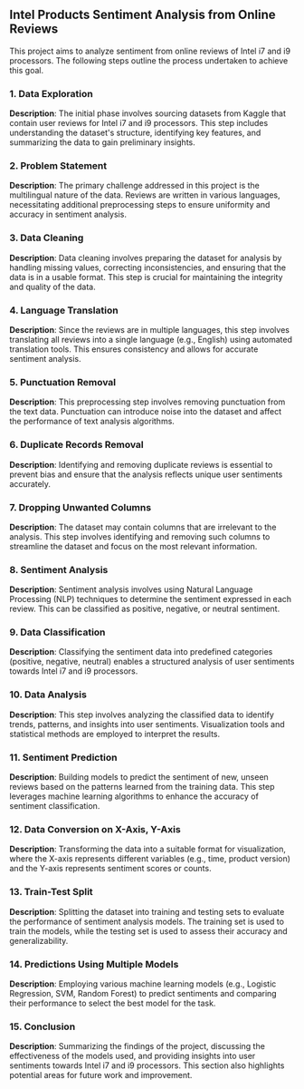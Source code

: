 ## Intel Products Sentiment Analysis from Online Reviews

This project aims to analyze sentiment from online reviews of Intel i7 and i9 processors. The following steps outline the process undertaken to achieve this goal.

### 1. Data Exploration
**Description**: 
The initial phase involves sourcing datasets from Kaggle that contain user reviews for Intel i7 and i9 processors. This step includes understanding the dataset's structure, identifying key features, and summarizing the data to gain preliminary insights.

### 2. Problem Statement
**Description**: 
The primary challenge addressed in this project is the multilingual nature of the data. Reviews are written in various languages, necessitating additional preprocessing steps to ensure uniformity and accuracy in sentiment analysis.

### 3. Data Cleaning
**Description**: 
Data cleaning involves preparing the dataset for analysis by handling missing values, correcting inconsistencies, and ensuring that the data is in a usable format. This step is crucial for maintaining the integrity and quality of the data.

### 4. Language Translation
**Description**: 
Since the reviews are in multiple languages, this step involves translating all reviews into a single language (e.g., English) using automated translation tools. This ensures consistency and allows for accurate sentiment analysis.

### 5. Punctuation Removal
**Description**: 
This preprocessing step involves removing punctuation from the text data. Punctuation can introduce noise into the dataset and affect the performance of text analysis algorithms.

### 6. Duplicate Records Removal
**Description**: 
Identifying and removing duplicate reviews is essential to prevent bias and ensure that the analysis reflects unique user sentiments accurately.

### 7. Dropping Unwanted Columns
**Description**: 
The dataset may contain columns that are irrelevant to the analysis. This step involves identifying and removing such columns to streamline the dataset and focus on the most relevant information.

### 8. Sentiment Analysis
**Description**: 
Sentiment analysis involves using Natural Language Processing (NLP) techniques to determine the sentiment expressed in each review. This can be classified as positive, negative, or neutral sentiment.

### 9. Data Classification
**Description**: 
Classifying the sentiment data into predefined categories (positive, negative, neutral) enables a structured analysis of user sentiments towards Intel i7 and i9 processors.

### 10. Data Analysis
**Description**: 
This step involves analyzing the classified data to identify trends, patterns, and insights into user sentiments. Visualization tools and statistical methods are employed to interpret the results.

### 11. Sentiment Prediction
**Description**: 
Building models to predict the sentiment of new, unseen reviews based on the patterns learned from the training data. This step leverages machine learning algorithms to enhance the accuracy of sentiment classification.

### 12. Data Conversion on X-Axis, Y-Axis
**Description**: 
Transforming the data into a suitable format for visualization, where the X-axis represents different variables (e.g., time, product version) and the Y-axis represents sentiment scores or counts.

### 13. Train-Test Split
**Description**: 
Splitting the dataset into training and testing sets to evaluate the performance of sentiment analysis models. The training set is used to train the models, while the testing set is used to assess their accuracy and generalizability.

### 14. Predictions Using Multiple Models
**Description**: 
Employing various machine learning models (e.g., Logistic Regression, SVM, Random Forest) to predict sentiments and comparing their performance to select the best model for the task.

### 15. Conclusion
**Description**: 
Summarizing the findings of the project, discussing the effectiveness of the models used, and providing insights into user sentiments towards Intel i7 and i9 processors. This section also highlights potential areas for future work and improvement.

